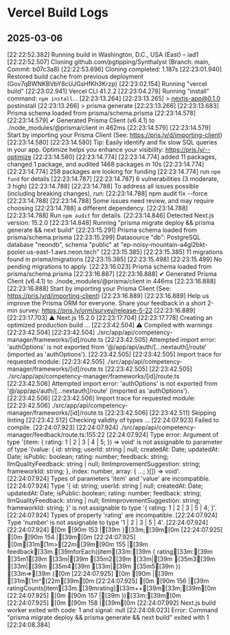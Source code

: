 # Vercel Build Logs

## 2025-03-06

[22:22:52.382] Running build in Washington, D.C., USA (East) – iad1
[22:22:52.507] Cloning github.com/pgtipping/Synthalyst (Branch: main, Commit: b07c3a8)
[22:22:53.696] Cloning completed: 1.187s
[22:23:01.940] Restored build cache from previous deployment (Gov7qBWNKBVbY8cUJGsHfKh3Krzp)
[22:23:02.154] Running "vercel build"
[22:23:02.941] Vercel CLI 41.2.2
[22:23:04.278] Running "install" command: `npm install`...
[22:23:13.264]
[22:23:13.265] > nextjs-app@0.1.0 postinstall
[22:23:13.266] > prisma generate
[22:23:13.266]
[22:23:13.683] Prisma schema loaded from prisma/schema.prisma
[22:23:14.578]
[22:23:14.579] ✔ Generated Prisma Client (v6.4.1) to ./node_modules/@prisma/client in 462ms
[22:23:14.579]
[22:23:14.579] Start by importing your Prisma Client (See: <https://pris.ly/d/importing-client>)
[22:23:14.580]
[22:23:14.580] Tip: Easily identify and fix slow SQL queries in your app. Optimize helps you enhance your visibility: <https://pris.ly/--optimize>
[22:23:14.580]
[22:23:14.774]
[22:23:14.774] added 11 packages, changed 1 package, and audited 1468 packages in 10s
[22:23:14.774]
[22:23:14.774] 258 packages are looking for funding
[22:23:14.774] run `npm fund` for details
[22:23:14.787]
[22:23:14.787] 6 vulnerabilities (3 moderate, 3 high)
[22:23:14.788]
[22:23:14.788] To address all issues possible (including breaking changes), run:
[22:23:14.788] npm audit fix --force
[22:23:14.788]
[22:23:14.788] Some issues need review, and may require choosing
[22:23:14.788] a different dependency.
[22:23:14.788]
[22:23:14.788] Run `npm audit` for details.
[22:23:14.846] Detected Next.js version: 15.2.0
[22:23:14.848] Running "prisma migrate deploy && prisma generate && next build"
[22:23:15.291] Prisma schema loaded from prisma/schema.prisma
[22:23:15.299] Datasource "db": PostgreSQL database "neondb", schema "public" at "ep-noisy-mountain-a4gl2bkt-pooler.us-east-1.aws.neon.tech"
[22:23:15.385]
[22:23:15.385] 11 migrations found in prisma/migrations
[22:23:15.385]
[22:23:15.498]
[22:23:15.499] No pending migrations to apply.
[22:23:16.023] Prisma schema loaded from prisma/schema.prisma
[22:23:16.887]
[22:23:16.888] ✔ Generated Prisma Client (v6.4.1) to ./node_modules/@prisma/client in 446ms
[22:23:16.888]
[22:23:16.888] Start by importing your Prisma Client (See: <https://pris.ly/d/importing-client>)
[22:23:16.889]
[22:23:16.889] Help us improve the Prisma ORM for everyone. Share your feedback in a short 2-min survey: <https://pris.ly/orm/survey/release-5-22>
[22:23:16.889]
[22:23:17.703] ▲ Next.js 15.2.0
[22:23:17.704]
[22:23:17.778] Creating an optimized production build ...
[22:23:42.504] ⚠ Compiled with warnings
[22:23:42.504]
[22:23:42.504] ./src/app/api/competency-manager/frameworks/[id]/route.ts
[22:23:42.505] Attempted import error: 'authOptions' is not exported from '@/app/api/auth/[...nextauth]/route' (imported as 'authOptions').
[22:23:42.505]
[22:23:42.505] Import trace for requested module:
[22:23:42.505] ./src/app/api/competency-manager/frameworks/[id]/route.ts
[22:23:42.505]
[22:23:42.505] ./src/app/api/competency-manager/frameworks/[id]/route.ts
[22:23:42.506] Attempted import error: 'authOptions' is not exported from '@/app/api/auth/[...nextauth]/route' (imported as 'authOptions').
[22:23:42.506]
[22:23:42.506] Import trace for requested module:
[22:23:42.506] ./src/app/api/competency-manager/frameworks/[id]/route.ts
[22:23:42.506]
[22:23:42.511] Skipping linting
[22:23:42.512] Checking validity of types ...
[22:24:07.923] Failed to compile.
[22:24:07.923]
[22:24:07.924] ./src/app/api/competency-manager/feedback/route.ts:155:22
[22:24:07.924] Type error: Argument of type '(item: { rating: 1 | 2 | 3 | 4 | 5; }) => void' is not assignable to parameter of type '(value: { id: string; userId: string | null; createdAt: Date; updatedAt: Date; isPublic: boolean; rating: number; feedback: string; llmQualityFeedback: string | null; llmImprovementSuggestion: string; frameworkId: string; }, index: number, array: { ...; }[]) => void'.
[22:24:07.924] Types of parameters 'item' and 'value' are incompatible.
[22:24:07.924] Type '{ id: string; userId: string | null; createdAt: Date; updatedAt: Date; isPublic: boolean; rating: number; feedback: string; llmQualityFeedback: string | null; llmImprovementSuggestion: string; frameworkId: string; }' is not assignable to type '{ rating: 1 | 2 | 3 | 5 | 4; }'.
[22:24:07.924] Types of property 'rating' are incompatible.
[22:24:07.924] Type 'number' is not assignable to type '1 | 2 | 3 | 5 | 4'.
[22:24:07.924]
[22:24:07.924] [0m [90m 153 |[39m }[33m;[39m[0m
[22:24:07.925] [0m [90m 154 |[39m[0m
[22:24:07.925] [0m[31m[1m>[22m[39m[90m 155 |[39m feedback[33m.[39mforEach((item[33m:[39m { rating[33m:[39m [35m1[39m [33m|[39m [35m2[39m [33m|[39m [35m3[39m [33m|[39m [35m4[39m [33m|[39m [35m5[39m }) [33m=>[39m {[0m
[22:24:07.925] [0m [90m |[39m [31m[1m^[22m[39m[0m
[22:24:07.925] [0m [90m 156 |[39m ratingCounts[item[33m.[39mrating][33m++[39m[33m;[39m[0m
[22:24:07.925] [0m [90m 157 |[39m })[33m;[39m[0m
[22:24:07.925] [0m [90m 158 |[39m[0m
[22:24:07.992] Next.js build worker exited with code: 1 and signal: null
[22:24:08.023] Error: Command "prisma migrate deploy && prisma generate && next build" exited with 1
[22:24:08.384]
